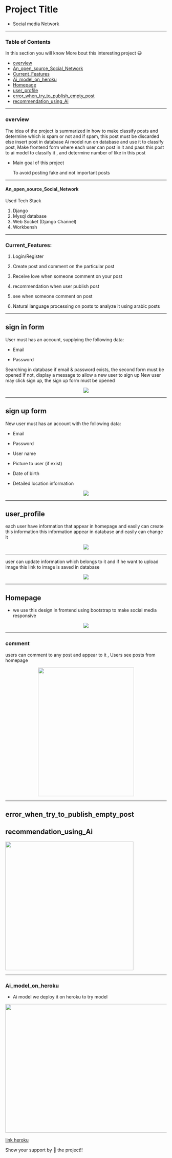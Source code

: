 # Project Title

 * Social media Network
 
---
### Table of Contents

In this section you will know More bout this interesting project :smiley:

- [overview](#overview)
- [An_open_source_Social_Network](#An_open_source_Social_Network)
- [Current_Features](#Current_Features)
- [Ai_model_on_heroku](#Ai_model_on_heroku)
- [Homepage](#Home_page)
- [user_profile](#user_profile)
- [error_when_try_to_publish_empty_post](#error_when_try_to_publish_empty_post)
- [recommendation_using_Ai ](#recommendation_using_Ai )


---

### overview

 The idea of the project is summarized in how to make classify posts and determine which is spam or not and if spam, this post must be
 discarded else insert post in database Ai model run on database and use it to classify post, Make frontend form where each user can 
 post in it and pass this post to ai model to classify it , and determine number of like in this post 
 
 * Main goal of this project
 
      To avoid posting fake and not important posts
 
 
---

#### An_open_source_Social_Network

Used Tech Stack

1. Django
2. Mysql database
3. Web Socket (Django Channel)
4. Workbensh
---

### Current_Features:

1. Login/Register

2. Create post and comment on the particular post

3. Receive love when someone comment on your post

4. recommendation when user publish post 

5. see when someone comment on post

5. Natural language processing on posts to analyze it using arabic posts

---

## sign in form 

User must has an account, supplying the following data:

- Email

- Password

Searching in database if email & password exists, the second form must be opened If not, display a message to allow a new user to sign up  New user may click sign up, the sign up form must be opened

<p align = "center"> 
<img src="./img/signin.PNG">
</p>

---

## sign up form

New user must has an account with the following data:

* Email

* Password

* User name

* Picture to user (if exist)

* Date of birth

* Detailed location information

<p align = "center">
 
<img src="./img/signup.PNG" >

</p>

---


## user_profile

  each user have information that appear in homepage and easily can create this information 
  this information appear in database and easily can change it
  
  <p align = "center">
<img src="./img/create_profile.PNG">
</p>

---

 user can update information which belongs to it and if he want to upload image this link to image is saved in database 

<p align = "center">
<img src="./img/edit_profile.PNG">
</p>


---

## Homepage

* we use this design in frontend using bootstrap to make social media responsive 

<p align = "center">
<img src="./img/homepage.PNG">
</p>

---

### comment 

users can comment to any post and appear to it , Users see posts from homepage

<p align = "center">
<img src="./img/comment.PNG" width ="300" height = "400">
</p>

--- 
## error_when_try_to_publish_empty_post

## recommendation_using_Ai 

<img src="screenshots/two.png" height="400">


---

### Ai_model_on_heroku

* Ai model we deploy it on heroku to try model 

<p align = "center">
 
<img src="./img/finaln.PNG" height="400" width = "700">
 
</p>

[link heroku](https://posts-classification.herokuapp.com/)



Show your support by 🌟 the project!!
